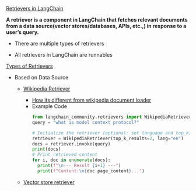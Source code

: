 [Retrievers in LangChain](https://youtu.be/pJdMxwXBsk0?si=wDjsyLn6A4H34wnU&t=67)

**A retriever is a component in LangChain that fetches relevant documents from a data source(vector stores/databases, APIs, etc.,) in response to a user’s query.**

- There are multiple types of retrievers

- All retrievers in LangChain are runnables

[Types of Retrievers](https://youtu.be/pJdMxwXBsk0?si=oOvEyEfBFwBLwAIj&t=327)

- Based on Data Source
  - [Wikipedia Retriever](https://youtu.be/pJdMxwXBsk0?si=vrhBQFSohKKW1vDw&t=607)
    - [How its different from wikipedia document loader](https://youtu.be/pJdMxwXBsk0?si=C_xuxnb183lE2_3N&t=887)
    - Example Code
      ```py
      from langchain_community.retrievers import WikipediaRetriever
      query = "what is model context protocol?"

      # Initialize the retriever (optional: set language and top_k)
      retriever = WikipediaRetriever(top_k_results=2, lang="en")
      docs = retriever.invoke(query)
      print(docs) 
      # Print retrieved content
      for i, doc in enumerate(docs):
        print(f"\n--- Result {i+1} ---")
        print(f"Content:\n{doc.page_content}...") 
      ```

  - [Vector store retriever](https://youtu.be/pJdMxwXBsk0?si=Th43NeX0xKZ-CpK0&t=947)
